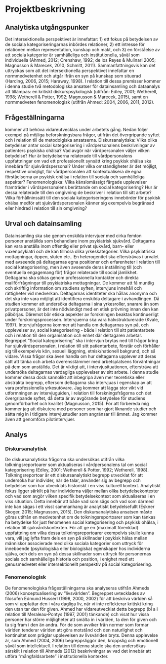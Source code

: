 # Projektbeskrivning

## Analytiska utgångspunker

Det intersektionella perspektivet är innefattar: 1) ett fokus på betydelsen av de sociala kategoriseringarnas inbördes relationer, 2) ett intresse för relationen mellan representation, kunskap och makt, och 3) en förståelse av att sociala kategorier är samhälleliga och institutionella, såväl som individuella (Ahmed, 2012; Crenshaw, 1992; de los Reyes & Mulinari 2005; Magnusson & Marecek, 2010; Schmitt, 2011). Sammanfattningsvis kan det uttryckas som att det intersektionella perspektivet innefattar en normmedvetenhet och utgår ifrån en syn på kunskap som situerad (Harding, 2006, 2015; Haraway, 1998). I relation till dessa premisser kommer i denna studie två metodologiska ansatser för datainsamling och dataanalys att tillämpas: en kritiskt diskurspsykologisk (utifrån: Edley, 2001; Wetherell, 1998; Wetherell & Potter, 1992; Magnusson & Marecek, 2015), samt en normmedveten fenomenologisk (utifrån Ahmed: 2004, 2006, 2011, 2012). 

## Frågeställningarna

kommer att behöva vidareutvecklas under arbetets gång. Nedan följer  exempel på möjliga beforskningsbara frågor, utifrån det övergripande syftet och i relation till de metodolgiska ansatserna. Diskursanalytiska: Vilka olika betydelser antar social kategorisering i vårdpersonalens beskrivningar av patienters psykiska ohälsa? Vad avgör när vårdpersonalen väljer vilken betydelse? Hur är betydelserna relaterade till vårdpersonalens uppfattningar om vad ett professionellt synsätt kring psykisk ohälsa ska innebära för sjukvårdspersonal? Under vilka omständigheter är det möjligt, respektive omöjligt, för vårdpersonalen att kontextualisera de egna förståelserna av psykisk ohälsa i relation till sociala och samhälleliga aspekter? Fenomenologiska: Vilka känslomässigt färgade upplevelser framträder i vårdspersonalens berättande om social kategorisering? Hur är dessa relaterade till den omgivning de beskriver i relation till sitt arbete? Vilka förhållninssätt till den sociala kategoriseringens innebörder för psykisk ohälsa medför att sjukvårdspersonalen känner sig exempelvis begränsad eller hindrad i relation till sin omgivning?

## Urval och datainsamling

Datainsamling ska ske genom enskilda intervjuer med cirka femton personer anställda som behandlare inom psykiatrisk sjukvård. Deltagarna kan vara anställa inom offentlig eller privat sjukvård, barn- eller vuxenpsykiatri och de kan tillhöra olika yrkeskategorier. Vilka psykiatriska mottagningar, öppen, sluten etc.. En heterogenitet ska eftersträvas i urvalet med avseende på deltagarnas egna positioner och erfarenheter i relation till social kategorisering, men även avseende deras inställning till (och eventuella engagemang för) frågor relaterade till social jämlikhet. Deltagarna ska sökas genom professionella kontakter och direkta mailförfrågningar till psykiatriska mottagningar. De kommer att få muntlig och skriftlig information om studiens syften, intervjuns innehåll och rättigheter vid medverkan. Deltagarnas identiteter ska hållas anonyma och det ska inte vara möjligt att identifiera enskilda deltagare i avhandlingen. Då studien kommer att undersöka deltagarna i sina yrkesroller, snarare än som privatpersoner, är det inte nödvändigt med en etisk prövning innan den kan påbörjas. Däremot bör etiska aspekter av forskningen beaktas kontinuerligt under forskningsprocessen. Intervjuerna ska vara halvstrukturerade (Kvale, 1997). Intervjufrågorna kommer att handla om deltagarnas syn på, och upplevelser av, social kategorisering - både i relation till sitt patientarbete och i relation till den organisation och enhet där deltagaren arbetar. Begreppet ”Social kategorisering” ska i intervjun brytas ned till frågor kring hur sjukvårdspersonalen, i relation till sitt patientarbete, förstår och förhåller sig till exempelvis kön, sexuell läggning, etnisk/nationell bakgrund, och så vidare. Vissa frågor ska även handla om hur deltagarna upplever att deras sätt att tänka och arbeta överensstämmer med arbetsplatsens förväntningar på dem som anställda. Det är viktigt att, i intervjusituationen, eftersträva att undersöka deltagarnas vardagliga upplevelser av sitt arbete. I denna studie kommer dessa dock sannolikt att inbegripa även mer teoretiska eller abstrakta begrepp, eftersom deltagarna ska intervjuas i egenskap av att vara professionella yrkesutövare. Jag kommer att lägga stor vikt vid utformningen av intervjuguiden, i relation till forskningsfrågorna och det övergripande syftet, då detta är av avgörande betydelse för studiens genomförbarhet och kvalitet (Magnusson, 2015). För att förbereda mig kommer jag att diskutera med personer som har gjort liknande studier och sätta mig in i tidigare intervjustudier som angränsar till ämnet. Jag kommer även att genomföra pilotintervjuer.

## Analys

### Diskursanalytisk

De diskursanalytiska frågorna ska undersökas utifrån vilka tolkningsreportoarer som aktualiseras i vårdpersonalens tal om social kategorisering (Edley, 2001; Wetherell & Potter, 1992; Wetherell, 1998). Tolkningsreportoar är ett diskursanalytiskt begrepp utvecklat för att undersöka hur individer, när de talar, använder sig av begrepp och betydelser som har utvecklats historiskt i en viss kulturell kontext. Analytiskt fokus ligger särkilt på hur individerna väljer mellan olika betydelsekontexter och vad som avgör vilken specifik betydelsekontext som aktualiseras i en viss situation. Detta innebär att både vad som sägs och vad som därmed inte kan sägas i ett visst sammanhang är analytiskt betydelsefullt (Eskner Skoger, 2015; Magnusson, 2015). Den diskursanalytiska ansatsen måste göras utifrån en medvetenhet om de tolkningsreportoarer som kan tänkas ha betydelse för just fenomenen social kategorisering och psykisk ohälsa, i relation till sjukvårdskontexten. För att ge en (maximalt förenklad) uppfattning om vilka dessa tolkningsreportoarer exempelvis skulle kunna vara, vill jag lyfta fram dels en syn på skillnader i psykisk hälsa mellan människor associerade med olika sociala kategorier som uttryck för inneboende (psykologiska eller biologiska) egenskaper hos individerna själva, och dels en syn på dessa skillnader som uttryck för personernas sociala och samhälleliga historia och position, i enighet med ett genusmedvetet eller intersektionellt perspektiv på social kategorisering.

### Fenomenologisk

De fenomenologiska frågeställningarna ska analyseras utifrån Ahmeds (2006) konceptualisering av ”livsvärlden”. Begreppet uvtecklades av filosofen Edmund Husserl (1998, 2000, 2002) för att beskriva världen så som vi uppfattar den i våra dagliga liv, när vi inte reflekterar kritiskt kring den utan tar den för given. Ahmed har vidareutvecklat detta begrepp (bl a i relation till Meraleau-Pontys (1997, 2001) tänkande) och visat hur vissa personer har större möjligheter att smälta in i världen, ta den för given och ta sig fram i den än andra. För de som avviker från normer som formar världen tenderar världen att göra motstånd och den naturlighet och kontinuitet som präglar upplevelsen av livsvärlden bryts. Denna upplevelse är, som Ahmed (2004, 2006) begreppsliggör den, kroppslig och emotionell såväl som intellektuell. I relation till denna studie ska den undersökas särskilt i relation till Ahmeds (2012) beskrivningar av vad det innebär att utföra ”mångfaldsarbete” i institutionella kontexter.
